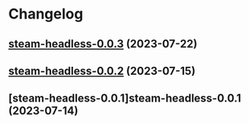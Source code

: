 # Changelog



## [steam-headless-0.0.3](https://github.com/truecharts/charts/compare/steam-headless-0.0.2...steam-headless-0.0.3) (2023-07-22)




## [steam-headless-0.0.2](https://github.com/truecharts/charts/compare/steam-headless-0.0.1...steam-headless-0.0.2) (2023-07-15)




## [steam-headless-0.0.1]steam-headless-0.0.1 (2023-07-14)

